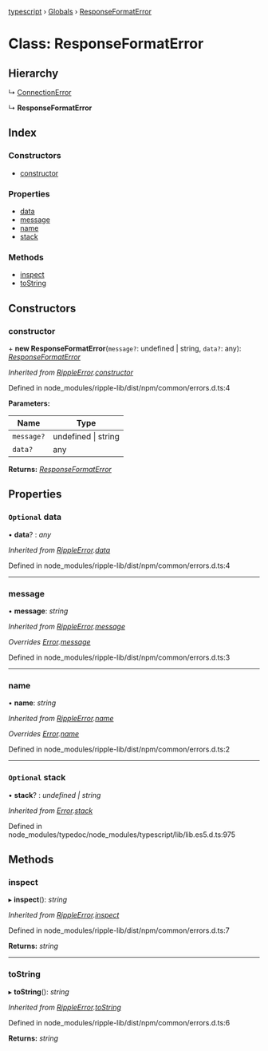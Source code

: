 [typescript](../README.md) › [Globals](../globals.md) › [ResponseFormatError](responseformaterror.md)

# Class: ResponseFormatError

## Hierarchy

  ↳ [ConnectionError](connectionerror.md)

  ↳ **ResponseFormatError**

## Index

### Constructors

* [constructor](responseformaterror.md#constructor)

### Properties

* [data](responseformaterror.md#optional-data)
* [message](responseformaterror.md#message)
* [name](responseformaterror.md#name)
* [stack](responseformaterror.md#optional-stack)

### Methods

* [inspect](responseformaterror.md#inspect)
* [toString](responseformaterror.md#tostring)

## Constructors

###  constructor

\+ **new ResponseFormatError**(`message?`: undefined | string, `data?`: any): *[ResponseFormatError](responseformaterror.md)*

*Inherited from [RippleError](rippleerror.md).[constructor](rippleerror.md#constructor)*

Defined in node_modules/ripple-lib/dist/npm/common/errors.d.ts:4

**Parameters:**

Name | Type |
------ | ------ |
`message?` | undefined &#124; string |
`data?` | any |

**Returns:** *[ResponseFormatError](responseformaterror.md)*

## Properties

### `Optional` data

• **data**? : *any*

*Inherited from [RippleError](rippleerror.md).[data](rippleerror.md#optional-data)*

Defined in node_modules/ripple-lib/dist/npm/common/errors.d.ts:4

___

###  message

• **message**: *string*

*Inherited from [RippleError](rippleerror.md).[message](rippleerror.md#message)*

*Overrides [Error](../interfaces/error.md).[message](../interfaces/error.md#message)*

Defined in node_modules/ripple-lib/dist/npm/common/errors.d.ts:3

___

###  name

• **name**: *string*

*Inherited from [RippleError](rippleerror.md).[name](rippleerror.md#name)*

*Overrides [Error](../interfaces/error.md).[name](../interfaces/error.md#name)*

Defined in node_modules/ripple-lib/dist/npm/common/errors.d.ts:2

___

### `Optional` stack

• **stack**? : *undefined | string*

*Inherited from [Error](../interfaces/error.md).[stack](../interfaces/error.md#optional-stack)*

Defined in node_modules/typedoc/node_modules/typescript/lib/lib.es5.d.ts:975

## Methods

###  inspect

▸ **inspect**(): *string*

*Inherited from [RippleError](rippleerror.md).[inspect](rippleerror.md#inspect)*

Defined in node_modules/ripple-lib/dist/npm/common/errors.d.ts:7

**Returns:** *string*

___

###  toString

▸ **toString**(): *string*

*Inherited from [RippleError](rippleerror.md).[toString](rippleerror.md#tostring)*

Defined in node_modules/ripple-lib/dist/npm/common/errors.d.ts:6

**Returns:** *string*
